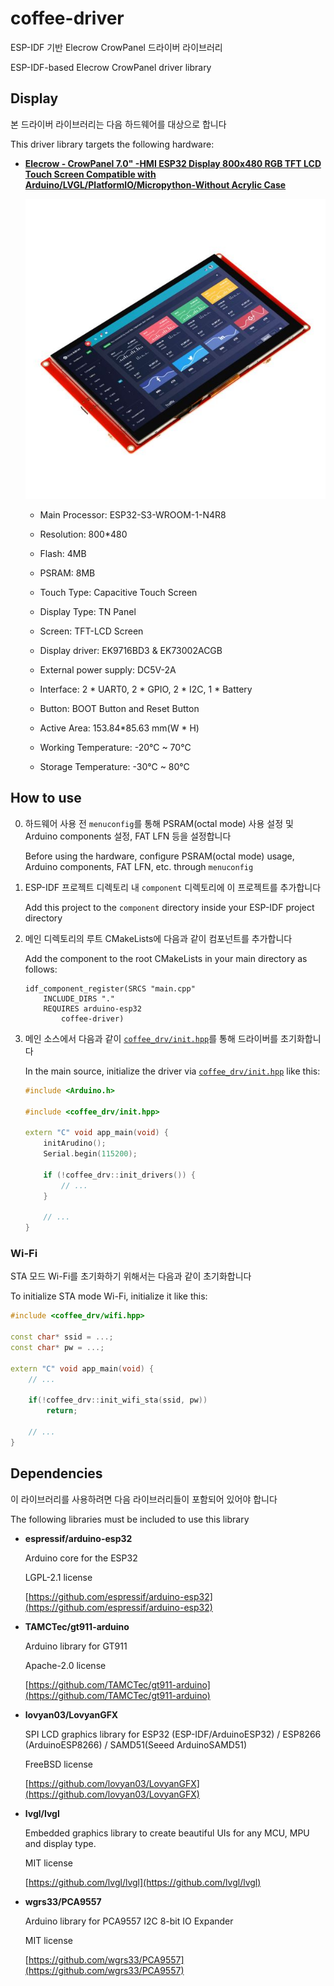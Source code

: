 # coffee-driver

ESP-IDF 기반 Elecrow CrowPanel 드라이버 라이브러리

ESP-IDF-based Elecrow CrowPanel driver library


## Display

본 드라이버 라이브러리는 다음 하드웨어를 대상으로 합니다

This driver library targets the following hardware:

- [**Elecrow - CrowPanel 7.0" -HMI ESP32 Display 800x480 RGB TFT LCD Touch Screen Compatible with Arduino/LVGL/PlatformIO/Micropython-Without Acrylic Case**](https://www.elecrow.com/esp32-display-7-inch-hmi-display-rgb-tft-lcd-touch-screen-support-lvgl.html)

  ![display.jpg](./assets/display.jpg)

    - Main Processor: ESP32-S3-WROOM-1-N4R8

    - Resolution: 800*480

    - Flash: 4MB

    - PSRAM: 8MB

    - Touch Type: Capacitive Touch Screen

    - Display Type: TN Panel

    - Screen: TFT-LCD Screen

    - Display driver: EK9716BD3 & EK73002ACGB

    - External power supply: DC5V-2A

    - Interface: 2 * UART0, 2 * GPIO, 2 * I2C, 1 * Battery

    - Button: BOOT Button and Reset Button

    - Active Area: 153.84*85.63 mm(W * H)

    - Working Temperature: -20°C ~ 70°C

    - Storage Temperature: -30°C ~ 80°C


## How to use

0. 하드웨어 사용 전 `menuconfig`를 통해 PSRAM(octal mode) 사용 설정 및 Arduino components 설정, FAT LFN 등을 설정합니다

   Before using the hardware, configure PSRAM(octal mode) usage, Arduino components, FAT LFN, etc. through `menuconfig`

1. ESP-IDF 프로젝트 디렉토리 내 `component` 디렉토리에 이 프로젝트를 추가합니다

   Add this project to the `component` directory inside your ESP-IDF project directory

2. 메인 디렉토리의 루트 CMakeLists에 다음과 같이 컴포넌트를 추가합니다

   Add the component to the root CMakeLists in your main directory as follows:

   ```CMakeLists
   idf_component_register(SRCS "main.cpp"
       INCLUDE_DIRS "."
       REQUIRES arduino-esp32
           coffee-driver)

   ```

3. 메인 소스에서 다음과 같이 [`coffee_drv/init.hpp`](./include/coffee_drv/init.hpp)를 통해 드라이버를 초기화합니다

   In the main source, initialize the driver via [`coffee_drv/init.hpp`](./include/coffee_drv/init.hpp) like this:

   ```C++
   #include <Arduino.h>

   #include <coffee_drv/init.hpp>

   extern "C" void app_main(void) {
       initArudino();
       Serial.begin(115200);

       if (!coffee_drv::init_drivers()) {
           // ...
       }

       // ...
   }

   ```


### Wi-Fi

STA 모드 Wi-Fi를 초기화하기 위해서는 다음과 같이 초기화합니다

To initialize STA mode Wi-Fi, initialize it like this:

```C++
#include <coffee_drv/wifi.hpp>

const char* ssid = ...;
const char* pw = ...;

extern "C" void app_main(void) {
    // ...

    if(!coffee_drv::init_wifi_sta(ssid, pw))
        return;

    // ...
}

```


## Dependencies

이 라이브러리를 사용하려면 다음 라이브러리들이 포함되어 있어야 합니다

The following libraries must be included to use this library

- **espressif/arduino-esp32**

  Arduino core for the ESP32

  LGPL-2.1 license

  [https://github.com/espressif/arduino-esp32](https://github.com/espressif/arduino-esp32)

- **TAMCTec/gt911-arduino**

  Arduino library for GT911

  Apache-2.0 license

  [https://github.com/TAMCTec/gt911-arduino](https://github.com/TAMCTec/gt911-arduino)

- **lovyan03/LovyanGFX**

  SPI LCD graphics library for ESP32 (ESP-IDF/ArduinoESP32) / ESP8266 (ArduinoESP8266) / SAMD51(Seeed ArduinoSAMD51)

  FreeBSD license

  [https://github.com/lovyan03/LovyanGFX](https://github.com/lovyan03/LovyanGFX)

- **lvgl/lvgl**

  Embedded graphics library to create beautiful UIs for any MCU, MPU and display type.

  MIT license

  [https://github.com/lvgl/lvgl](https://github.com/lvgl/lvgl)

- **wgrs33/PCA9557**

  Arduino library for PCA9557 I2C 8-bit IO Expander

  MIT license

  [https://github.com/wgrs33/PCA9557](https://github.com/wgrs33/PCA9557)
